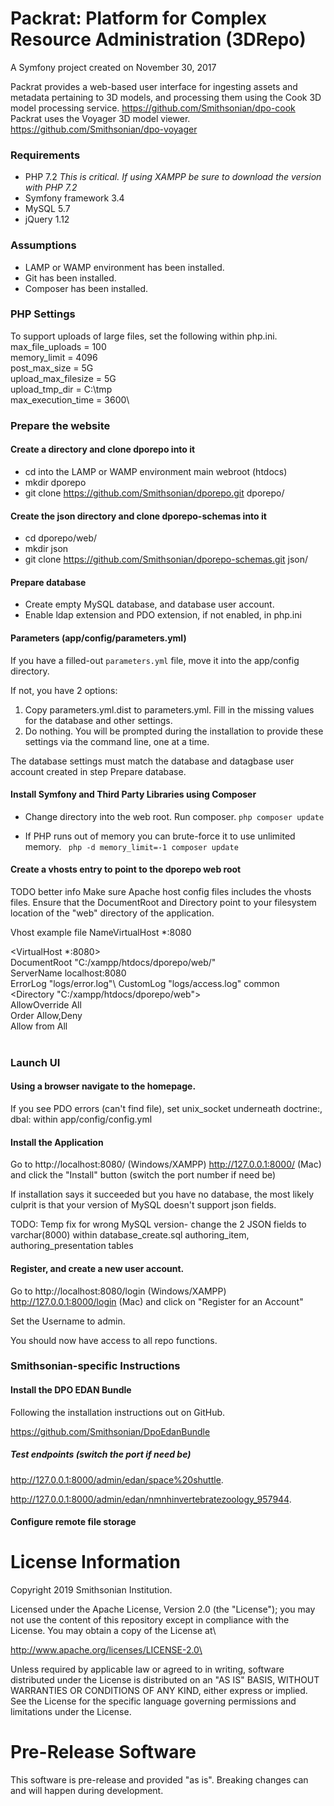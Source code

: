 # Packrat: Platform for Complex Resource Administration (3DRepo)

A Symfony project created on November 30, 2017

Packrat provides a web-based user interface for ingesting assets and metadata pertaining to 3D models, and processing them using the Cook 3D model processing service. https://github.com/Smithsonian/dpo-cook
Packrat uses the Voyager 3D model viewer. https://github.com/Smithsonian/dpo-voyager

### Requirements
- PHP 7.2 *This is critical. If using XAMPP be sure to download the version with PHP 7.2*
- Symfony framework 3.4
- MySQL 5.7
- jQuery 1.12

### Assumptions
- LAMP or WAMP environment has been installed.
- Git has been installed.
- Composer has been installed.

### PHP Settings
To support uploads of large files, set the following within php.ini.
max_file_uploads = 100\
memory_limit = 4096\
post_max_size = 5G\
upload_max_filesize = 5G\
upload_tmp_dir = C:\tmp\
max_execution_time = 3600\

### Prepare the website
#### Create a directory and clone dporepo into it
- cd into the LAMP or WAMP environment main webroot (htdocs)
- mkdir dporepo
- git clone https://github.com/Smithsonian/dporepo.git dporepo/

#### Create the json directory and clone dporepo-schemas into it
- cd dporepo/web/
- mkdir json
- git clone https://github.com/Smithsonian/dporepo-schemas.git json/

#### Prepare database
- Create empty MySQL database, and database user account.
- Enable ldap extension and PDO extension, if not enabled, in php.ini

#### Parameters (app/config/parameters.yml)
If you have a filled-out `parameters.yml` file, move it into the app/config directory.

If not, you have 2 options:
1. Copy parameters.yml.dist to parameters.yml. Fill in the missing values for the database and other settings.
2. Do nothing. You will be prompted during the installation to provide these settings via the command line, one at a time.

The database settings must match the database and datagbase user account created in step Prepare database.

#### Install Symfony and Third Party Libraries using Composer

- Change directory into the web root. Run composer.
```php composer update```

- If PHP runs out of memory you can brute-force it to use unlimited memory.
``` php -d memory_limit=-1 composer update```

#### Create a vhosts entry to point to the dporepo web root
TODO better info
Make sure Apache host config files includes the vhosts files.
Ensure that the DocumentRoot and Directory point to your filesystem location of the "web" directory of the application.

Vhost example file
NameVirtualHost *:8080

<VirtualHost *:8080><br />
    DocumentRoot "C:/xampp/htdocs/dporepo/web/"\
    ServerName localhost:8080\
    ErrorLog "logs/error.log"\ 
    CustomLog "logs/access.log" common\
    <Directory "C:/xampp/htdocs/dporepo/web"><br />
        AllowOverride All\
        Order Allow,Deny\
        Allow from All\
    </Directory><br />
</VirtualHost>


### Launch UI
#### Using a browser navigate to the homepage.
If you see PDO errors (can't find file), set unix_socket underneath doctrine:, dbal: within app/config/config.yml

#### Install the Application
Go to http://localhost:8080/ (Windows/XAMPP) http://127.0.0.1:8000/ (Mac) and click the "Install" button (switch the port number if need be)

If installation says it succeeded but you have no database, the most likely culprit is that your version of MySQL doesn't support json fields.<br />

TODO: Temp fix for wrong MySQL version- change the 2 JSON fields to varchar(8000) within database_create.sql
authoring_item, authoring_presentation tables

#### Register, and create a new user account.
Go to http://localhost:8080/login (Windows/XAMPP) http://127.0.0.1:8000/login (Mac) and click on "Register for an Account"

Set the Username to admin.  

You should now have access to all repo functions.  

### Smithsonian-specific Instructions
#### Install the DPO EDAN Bundle
Following the installation instructions out on GitHub. 

https://github.com/Smithsonian/DpoEdanBundle

##### Test endpoints (switch the port if need be)

http://127.0.0.1:8000/admin/edan/space%20shuttle. 

http://127.0.0.1:8000/admin/edan/nmnhinvertebratezoology_957944. 

#### Configure remote file storage


# License Information

Copyright 2019 Smithsonian Institution.

Licensed under the Apache License, Version 2.0 (the "License"); you may not use the content of this repository except in compliance with the License. You may obtain a copy of the License at\

http://www.apache.org/licenses/LICENSE-2.0\

Unless required by applicable law or agreed to in writing, software distributed under the License is distributed on an "AS IS" BASIS, WITHOUT WARRANTIES OR CONDITIONS OF ANY KIND, either express or implied. See the License for the specific language governing permissions and limitations under the License.

# Pre-Release Software

This software is pre-release and provided "as is". Breaking changes can and will happen during development.
